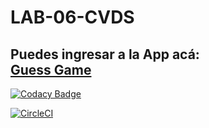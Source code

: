 # LAB-06-CVDS

**Puedes ingresar a la App acá:**  
[Guess Game](https://nikolai-cvds-lab06.herokuapp.com/faces/guess.xhtml)
---

[![Codacy Badge](https://api.codacy.com/project/badge/Grade/d31f0b7b8e434fa7b1ea7853e3c7ef86)](https://www.codacy.com/manual/Nikolai9906/LAB-06-CVDS?utm_source=github.com&amp;utm_medium=referral&amp;utm_content=Nikolai9906/LAB-06-CVDS&amp;utm_campaign=Badge_Grade)

[![CircleCI](https://circleci.com/gh/Nikolai9906/LAB-06-CVDS.svg?style=svg)](https://circleci.com/gh/Nikolai9906/LAB-06-CVDS)
